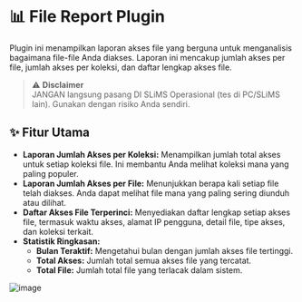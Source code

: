 # 📊 File Report Plugin

Plugin ini menampilkan laporan akses file yang berguna untuk menganalisis bagaimana file-file Anda diakses. Laporan ini mencakup jumlah akses per file, jumlah akses per koleksi, dan daftar lengkap akses file.

> ⚠️ **Disclaimer**  
> JANGAN langsung pasang DI SLiMS Operasional (tes di PC/SLiMS lain). Gunakan dengan risiko Anda sendiri.


## ✨ Fitur Utama

*   **Laporan Jumlah Akses per Koleksi:** Menampilkan jumlah total akses untuk setiap koleksi file. Ini membantu Anda melihat koleksi mana yang paling populer.
*   **Laporan Jumlah Akses per File:** Menunjukkan berapa kali setiap file telah diakses. Anda dapat melihat file mana yang paling sering diunduh atau dilihat.
*   **Daftar Akses File Terperinci:** Menyediakan daftar lengkap setiap akses file, termasuk waktu akses, alamat IP pengguna, detail file, tipe akses, dan koleksi terkait.
*   **Statistik Ringkasan:**
    *   **Bulan Teraktif:** Mengetahui bulan dengan jumlah akses file tertinggi.
    *   **Total Akses:** Jumlah total semua akses file yang tercatat.
    *   **Total File:** Jumlah total file yang terlacak dalam sistem.
      
![image](https://github.com/user-attachments/assets/a067c9b0-18de-48d0-8f0b-cf583d5d30c5)
